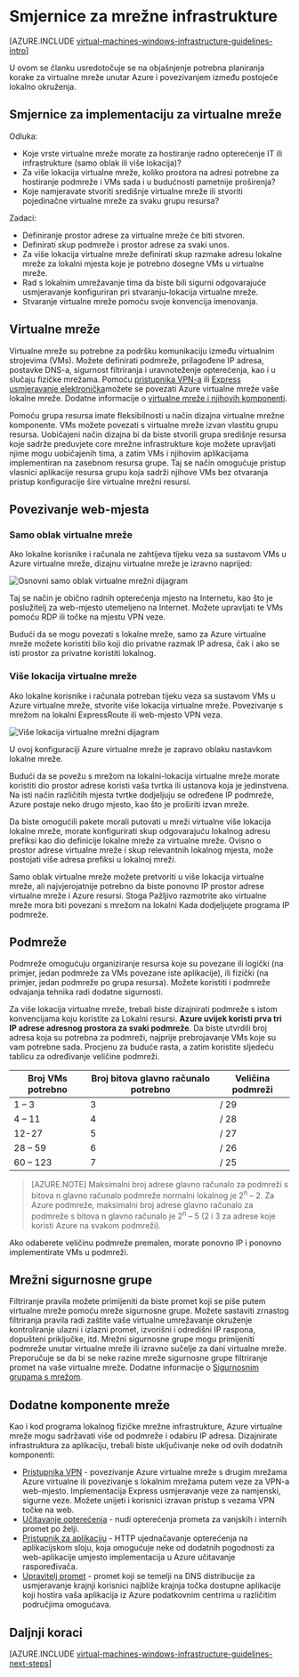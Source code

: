 <properties
    pageTitle="Smjernice za infrastrukturu za povezivanje s mrežom | Microsoft Azure"
    description="Saznajte više o ključa dizajna i implementaciju smjernice za implementaciju virtualne mreže servisa Azure Infrastruktura sustava."
    documentationCenter=""
    services="virtual-machines-windows"
    authors="iainfoulds"
    manager="timlt"
    editor=""
    tags="azure-resource-manager"/>

<tags
    ms.service="virtual-machines-windows"
    ms.workload="infrastructure-services"
    ms.tgt_pltfrm="vm-windows"
    ms.devlang="na"
    ms.topic="article"
    ms.date="09/08/2016"
    ms.author="iainfou"/>

# <a name="networking-infrastructure-guidelines"></a>Smjernice za mrežne infrastrukture

[AZURE.INCLUDE [virtual-machines-windows-infrastructure-guidelines-intro](../../includes/virtual-machines-windows-infrastructure-guidelines-intro.md)] 

U ovom se članku usredotočuje se na objašnjenje potrebna planiranja korake za virtualne mreže unutar Azure i povezivanjem između postojeće lokalno okruženja.


## <a name="implementation-guidelines-for-virtual-networks"></a>Smjernice za implementaciju za virtualne mreže

Odluka:

- Koje vrste virtualne mreže morate za hostiranje radno opterećenje IT ili infrastrukture (samo oblak ili više lokacija)?
- Za više lokacija virtualne mreže, koliko prostora na adresi potrebne za hostiranje podmreže i VMs sada i u budućnosti pametnije proširenja?
- Koje namjeravate stvoriti središnje virtualne mreže ili stvoriti pojedinačne virtualne mreže za svaku grupu resursa?

Zadaci:

- Definiranje prostor adrese za virtualne mreže će biti stvoren.
- Definirati skup podmreže i prostor adrese za svaki unos.
- Za više lokacija virtualne mreže definirati skup razmake adresu lokalne mreže za lokalni mjesta koje je potrebno dosegne VMs u virtualne mreže.
- Rad s lokalnim umrežavanje tima da biste bili sigurni odgovarajuće usmjeravanje konfiguriran pri stvaranju-lokacija virtualne mreže.
- Stvaranje virtualne mreže pomoću svoje konvencija imenovanja.


## <a name="virtual-networks"></a>Virtualne mreže

Virtualne mreže su potrebne za podršku komunikaciju između virtualnim strojevima (VMs). Možete definirati podmreže, prilagođene IP adresa, postavke DNS-a, sigurnost filtriranja i uravnoteženje opterećenja, kao i u slučaju fizičke mrežama. Pomoću [pristupnika VPN-a](../vpn-gateway/vpn-gateway-about-vpngateways.md) ili [Express usmjeravanje elektronička](../expressroute/expressroute-introduction.md)možete se povezati Azure virtualne mreže vaše lokalne mreže. Dodatne informacije o [virtualne mreže i njihovih komponenti](../virtual-network/virtual-networks-overview.md).

Pomoću grupa resursa imate fleksibilnosti u način dizajna virtualne mrežne komponente. VMs možete povezati s virtualne mreže izvan vlastitu grupu resursa. Uobičajeni način dizajna bi da biste stvorili grupa središnje resursa koje sadrže preduvjete core mrežne infrastrukture koje možete upravljati njime mogu uobičajenih tima, a zatim VMs i njihovim aplikacijama implementiran na zasebnom resursa grupe. Taj se način omogućuje pristup vlasnici aplikacije resursa grupu koja sadrži njihove VMs bez otvaranja pristup konfiguracije šire virtualne mrežni resursi.

## <a name="site-connectivity"></a>Povezivanje web-mjesta

### <a name="cloud-only-virtual-networks"></a>Samo oblak virtualne mreže
Ako lokalne korisnike i računala ne zahtijeva tijeku veza sa sustavom VMs u Azure virtualne mreže, dizajnu virtualne mreže je izravno naprijed:

![Osnovni samo oblak virtualne mrežni dijagram](./media/virtual-machines-common-infrastructure-service-guidelines/vnet01.png)

Taj se način je obično radnih opterećenja mjesto na Internetu, kao što je poslužitelj za web-mjesto utemeljeno na Internet. Možete upravljati te VMs pomoću RDP ili točke na mjestu VPN veze.

Budući da se mogu povezati s lokalne mreže, samo za Azure virtualne mreže možete koristiti bilo koji dio privatne razmak IP adresa, čak i ako se isti prostor za privatne koristiti lokalnog.


### <a name="cross-premises-virtual-networks"></a>Više lokacija virtualne mreže
Ako lokalne korisnike i računala potreban tijeku veza sa sustavom VMs u Azure virtualne mreže, stvorite više lokacija virtualne mreže.  Povezivanje s mrežom na lokalni ExpressRoute ili web-mjesto VPN veza.

![Više lokacija virtualne mrežni dijagram](./media/virtual-machines-common-infrastructure-service-guidelines/vnet02.png)

U ovoj konfiguraciji Azure virtualne mreže je zapravo oblaku nastavkom lokalne mreže.

Budući da se povežu s mrežom na lokalni-lokacija virtualne mreže morate koristiti dio prostor adrese koristi vaša tvrtka ili ustanova koja je jedinstvena. Na isti način različitih mjesta tvrtke dodjeljuju se određene IP podmreže, Azure postaje neko drugo mjesto, kao što je proširiti izvan mreže.

Da biste omogućili pakete morali putovati u mreži virtualne više lokacija lokalne mreže, morate konfigurirati skup odgovarajuću lokalnog adresu prefiksi kao dio definicije lokalne mreže za virtualne mreže. Ovisno o prostor adrese virtualne mreže i skup relevantnih lokalnog mjesta, može postojati više adresa prefiksi u lokalnoj mreži.

Samo oblak virtualne mreže možete pretvoriti u više lokacija virtualne mreže, ali najvjerojatnije potrebno da biste ponovno IP prostor adrese virtualne mreže i Azure resursi. Stoga Pažljivo razmotrite ako virtualne mreže mora biti povezani s mrežom na lokalni Kada dodjeljujete programa IP podmreže.

## <a name="subnets"></a>Podmreže
Podmreže omogućuju organiziranje resursa koje su povezane ili logički (na primjer, jedan podmreže za VMs povezane iste aplikacije), ili fizički (na primjer, jedan podmreže po grupa resursa). Možete koristiti i podmreže odvajanja tehnika radi dodatne sigurnosti.

Za više lokacija virtualne mreže, trebali biste dizajnirati podmreže s istom konvencijama koju koristite za Lokalni resursi. **Azure uvijek koristi prva tri IP adrese adresnog prostora za svaki podmreže**. Da biste utvrdili broj adresa koja su potrebna za podmreži, najprije prebrojavanje VMs koje su vam potrebne sada. Procjenu za buduće rasta, a zatim koristite sljedeću tablicu za određivanje veličine podmreži.

Broj VMs potrebno | Broj bitova glavno računalo potrebno | Veličina podmreži
--- | --- | ---
1 – 3 | 3 | / 29
4 – 11     | 4 | / 28
12-27 | 5 | / 27
28 – 59 | 6 | / 26
60 – 123 | 7 | / 25

> [AZURE.NOTE] Maksimalni broj adrese glavno računalo za podmreži s bitova n glavno računalo podmreže normalni lokalnog je 2<sup>n</sup> – 2. Za Azure podmreže, maksimalni broj adrese glavno računalo za podmreže s bitova n glavno računalo je 2<sup>n</sup> – 5 (2 i 3 za adrese koje koristi Azure na svakom podmreži).

Ako odaberete veličinu podmreže premalen, morate ponovno IP i ponovno implementirate VMs u podmreži.


## <a name="network-security-groups"></a>Mrežni sigurnosne grupe
Filtriranje pravila možete primijeniti da biste promet koji se piše putem virtualne mreže pomoću mreže sigurnosne grupe. Možete sastaviti zrnastog filtriranja pravila radi zaštite vaše virtualne umrežavanje okruženje kontroliranje ulazni i izlazni promet, izvorišni i odredišni IP raspona, dopušteni priključke, itd. Mrežni sigurnosne grupe mogu primijeniti podmreže unutar virtualne mreže ili izravno sučelje za dani virtualne mreže. Preporučuje se da bi se neke razine mreže sigurnosne grupe filtriranje promet na vaše virtualne mreže. Dodatne informacije o [Sigurnosnim grupama s mrežom](../virtual-network/virtual-networks-nsg.md).


## <a name="additional-network-components"></a>Dodatne komponente mreže
Kao i kod programa lokalnog fizičke mrežne infrastrukture, Azure virtualne mreže mogu sadržavati više od podmreže i odabiru IP adresa. Dizajnirate infrastruktura za aplikaciju, trebali biste uključivanje neke od ovih dodatnih komponenti:

- [Pristupnika VPN](../vpn-gateway/vpn-gateway-about-vpngateways.md) - povezivanje Azure virtualne mreže s drugim mrežama Azure virtualne ili povezivanje s lokalnim mrežama putem veze za VPN-a web-mjesto. Implementacija Express usmjeravanje veze za namjenski, sigurne veze. Možete unijeti i korisnici izravan pristup s vezama VPN točke na web.
- [Učitavanje opterećenja](../load-balancer/load-balancer-overview.md) - nudi opterećenja prometa za vanjskih i internih promet po želji.
- [Pristupnik za aplikaciju](../application-gateway/application-gateway-introduction.md) - HTTP ujednačavanje opterećenja na aplikacijskom sloju, koja omogućuje neke od dodatnih pogodnosti za web-aplikacije umjesto implementacija u Azure učitavanje raspoređivača.
- [Upravitelj promet](../traffic-manager/traffic-manager-overview.md) - promet koji se temelji na DNS distribucije za usmjeravanje krajnji korisnici najbliže krajnja točka dostupne aplikacije koji hostira vaša aplikacija iz Azure podatkovnim centrima u različitim područjima omogućava.


## <a name="next-steps"></a>Daljnji koraci

[AZURE.INCLUDE [virtual-machines-windows-infrastructure-guidelines-next-steps](../../includes/virtual-machines-windows-infrastructure-guidelines-next-steps.md)] 